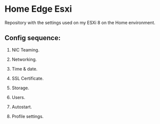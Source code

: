 # Home Edge Esxi
Repository with the settings used on my ESXi 8 on the Home environment.

## Config sequence:
1. NIC Teaming.

1. Networking.

1. Time & date.

1. SSL Certificate.

1. Storage.

1. Users.

1. Autostart.

1. Profile settings.
